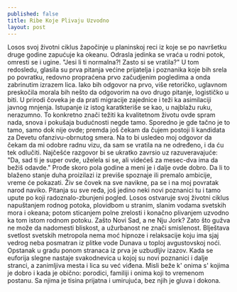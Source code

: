 ```yaml
---
published: false
title: Ribe Koje Plivaju Uzvodno
layout: post
---
```

Losos svoj životni ciklus žapočinje u planinskoj reci iz koje se po navršetku druge godine zapućuje ka okeanu. Odrasla jedinka se vraća u rodni potok, omresti se i ugine.
"Jesi li ti normalna?! Zasto si se vratila?"
U tom redosledu, glasila su prva pitanja većine prijatelja i poznanika koje bih srela po povratku, redovno propraćena prvo začudjenim pogledima a onda zabrinutim izrazem lica. Iako bih odgovor na prvo, više retoričko, uglavnom preskočila morala bih nešto da odgovorim na ovo drugo pitanje, logističko u biti.
U prirodi čoveka je da prati migracije zajednice i teži ka asimilaciji javnog mnjenja. Istupanje iz istog karatkteriše se kao, u najblažu ruku, nerazumno. To konkretno znači težiti ka kvalitetnom životu ovde spram nada, snova i pokušaja budućnosti negde tamo. Sporedno je gde tačno je to tamo, samo dok nije ovde; premda još čekam da čujem postoji li kandidata za Devetu ofanzivu-obrnutog smera.
Na to bi usledeo moj odgovor da čekam da mi odobre radnu vizu, da sam se vratila na ne određeno, i da ću tek odlučiti. Najčešće razgovor bi se ukratko zavrsio uz razuveravajuće: "Da, sad ti je super ovde, uželela si se, ali videćeš za mesec-dva ima da bežiš odavde." Prođe skoro pola godine a meni je i dalje ovde dobro. Da li to blaženo stanje duha proizilazi iz previše spoznaje ili premalo ambicije, vreme će pokazati.
Živ se čovek na sve navikne, pa se i na moj povratak narod naviko. Pitanja su sve ređa, još jedino neki novi poznanici tu i tamo upute po koji radoznalo-zbunjeni pogled.
Losos ostvaruje svoj životni ciklus napuštanjem rodnog potoka, plovidbom u stranim, slanim vodama svetskih mora i okeana; potom sticanjem polne zrelosti i konačno plivanjem uzvodno ka tom istom rodnom potoku. 
Zašto Novi Sad, a ne Nju Jork?
Zato što gužva ne može da nadomesti bliskost, a užurbanost ne znači smislenost.
Blještava svetlost svetskih metropola nema moć hipnoze i relaksacije koju ima sjaj vedrog neba posmatran iz plitke vode Dunava u toploj avgustovskoj noći. 
Opstanak u gradu ponom stranaca iz prva je uzbudljiv izazov. Kada se euforija slegne nastaje svakodnevica u kojoj su novi poznanici i dalje stranci, a zanimljiva mesta i lica su već viđena.
Misli beže k' onima s' kojima je dobro i kada je obično: porodici, familiji i onima koji to vremenom postanu. Sa njima je tisina prijatna i umirujuća, bez njih je gluva i dokona.